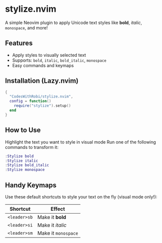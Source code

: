 # stylize.nvim

A simple Neovim plugin to apply Unicode text styles like **bold**, *italic*, `monospace`, and more!

## Features

- Apply styles to visually selected text
- Supports: `bold`, `italic`, `bold_italic`, `monospace`
- Easy commands and keymaps

## Installation (Lazy.nvim)

```lua
{
  "CodesWithRobi/stylize.nvim",
  config = function()
    require("stylize").setup()
  end
}
```

## How to Use

Highlight the text you want to style in visual mode
Run one of the following commands to transform it:

```lua
:Stylize bold
:Stylize italic
:Stylize bold_italic
:Stylize monospace
```

## Handy Keymaps

Use these default shortcuts to style your text on the fly (visual mode only!):


| Shortcut      | Effect         |
|--------------|----------------|
| `<leader>sb` | Make it **bold**    |
| `<leader>si` | Make it *italic*    |
| `<leader>sm` | Make it `monospace` |
